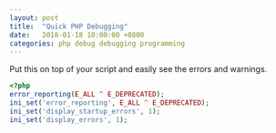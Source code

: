 ```yaml
---
layout: post
title:  "Quick PHP Debugging"
date:   2018-01-18 10:00:00 +0800
categories: php debug debugging programming
---
```

Put this on top of your script and easily see the errors and warnings.

```php
<?php
error_reporting(E_ALL ^ E_DEPRECATED);
ini_set('error_reporting', E_ALL ^ E_DEPRECATED);
ini_set('display_startup_errors', 1);
ini_set('display_errors', 1);
```